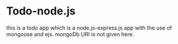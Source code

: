 # Todo-node.js
this is a todo app which is a node.js-express.js app with the use of mongoose and ejs.
mongoDb URI is not given here.


